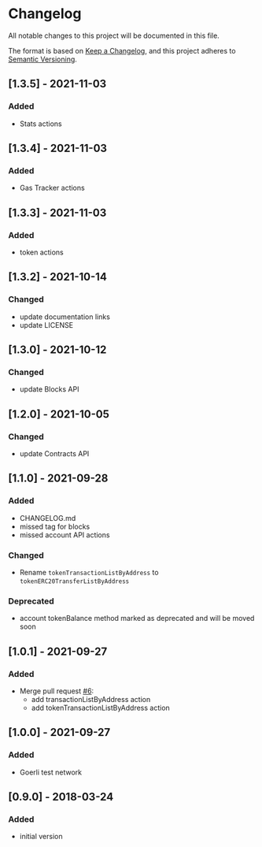 # Changelog
All notable changes to this project will be documented in this file.

The format is based on [Keep a Changelog](https://keepachangelog.com/en/1.0.0/),
and this project adheres to [Semantic Versioning](https://semver.org/spec/v2.0.0.html).


## [1.3.5] - 2021-11-03
### Added
- Stats actions

## [1.3.4] - 2021-11-03
### Added
- Gas Tracker actions

## [1.3.3] - 2021-11-03
### Added
- token actions

## [1.3.2] - 2021-10-14
### Changed
- update documentation links
- update LICENSE

## [1.3.0] - 2021-10-12
### Changed
- update Blocks API

## [1.2.0] - 2021-10-05
### Changed
- update Contracts API

## [1.1.0] - 2021-09-28
### Added
- CHANGELOG.md
- missed tag for blocks
- missed account API actions

### Changed
- Rename `tokenTransactionListByAddress` to `tokenERC20TransferListByAddress`

### Deprecated
- account tokenBalance method marked as deprecated and will be moved soon

## [1.0.1] - 2021-09-27
### Added
- Merge pull request [#6](https://github.com/maslakoff/php-etherscan-api/pull/6):
    - add transactionListByAddress action
    - add tokenTransactionListByAddress action

## [1.0.0] - 2021-09-27
### Added
- Goerli test network

## [0.9.0] - 2018-03-24
### Added
- initial version

